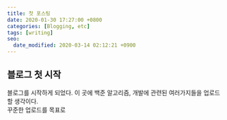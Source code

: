 ```yaml
---
title: 첫 포스팅
date: 2020-01-30 17:27:00 +0800
categories: [Blogging, etc]
tags: [writing]
seo:
  date_modified: 2020-03-14 02:12:21 +0900
---
```


## 블로그 첫 시작

블로그를 시작하게 되었다. 이 곳에 백준 알고리즘, 개발에 관련된 여러가지들을 업로드 할 생각이다.  
꾸준한 업로드를 목표로